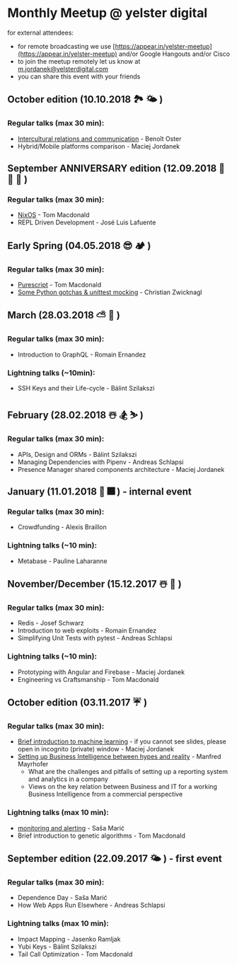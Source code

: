 # Monthly Meetup @ yelster digital

for external attendees:
* for remote broadcasting we use [https://appear.in/yelster-meetup](https://appear.in/yelster-meetup) and/or Google Hangouts and/or Cisco
* to join the meetup remotely let us know at m.jordanek@yelsterdigital.com
* you can share this event with your friends

## October edition (10.10.2018 🏞 🌤 )

### Regular talks (max 30 min):
* [Intercultural relations and communication](https://docs.google.com/presentation/d/10LWMO1NdYwpAAK3NY7xFwi-LIWvs5jXmJfOiYyqr96U/edit?usp=sharing) - Benoît Oster
* Hybrid/Mobile platforms comparison - Maciej Jordanek


## September ANNIVERSARY edition (12.09.2018 🚀 🎊 🎂 )

### Regular talks (max 30 min):
* [NixOS](https://docs.google.com/presentation/d/1oaLeZ83ug8pHORV6jeC7dgKqPRspBt4PKhBvJMxRO8w/edit#slide=id.p1) - Tom Macdonald
* REPL Driven Development - José Luis Lafuente


## Early Spring (04.05.2018 😎 🏕 )

### Regular talks (max 30 min):
* [Purescript](https://docs.google.com/presentation/d/1iCpu96uQpSfkOJs83J7Rx1kk9unw9BkIBi8TBJxubyw/edit?usp=sharing) - Tom Macdonald
* [Some Python gotchas & unittest mocking](https://drive.google.com/open?id=1hmKLwDSHUd0qxeU9EF8mn79ZFPpFo1e9_1C7Pg5B6yI) - Christian Zwicknagl


## March (28.03.2018 ⛅️ 🥚 )

### Regular talks (max 30 min):
* Introduction to GraphQL - Romain Ernandez

### Lightning talks (~10min):
* SSH Keys and their Life-cycle - Bálint Szilakszi


## February (28.02.2018 ☃️ 🏂 ⛷ )

### Regular talks (max 30 min):
* APIs, Design and ORMs - Bálint Szilakszi
* Managing Dependencies with Pipenv - Andreas Schlapsi
* Presence Manager shared components architecture - Maciej Jordanek


## January (11.01.2018 🎇 🎆 ) - internal event

### Regular talks (max 30 min):
* Crowdfunding - Alexis Braillon

### Lightning talks (~10 min):
* Metabase - Pauline Laharanne


## November/December (15.12.2017 ☃️ 🎄 )

### Regular talks (max 30 min):
* Redis - Josef Schwarz
* Introduction to web exploits - Romain Ernandez
* Simplifying Unit Tests with pytest - Andreas Schlapsi

### Lightning talks (~10 min):
* Prototyping with Angular and Firebase - Maciej Jordanek
* Engineering vs Craftsmanship - Tom Macdonald


## October edition (03.11.2017 ☔️ )

### Regular talks (max 30 min):
* [Brief introduction to machine learning](http://slides.com/maciejjordanek/brief-introduction-to-ml) - if you cannot see slides, please open in incognito (private) window - Maciej Jordanek
* [Setting up Business Intelligence between hypes and reality](https://docs.google.com/presentation/d/1T_sB55Q1FAuTB3EK1dJi7yyCb8aMQACwoRLcwNwwRys/edit)  - Manfred Mayrhofer
    - What are the challenges and pitfalls of setting up a reporting system and analytics in a company
    - Views on the key relation between Business and IT for a working Business Intelligence from a commercial perspective

### Lightning talks (max 10 min):
* [monitoring and alerting](https://github.com/yelsterdigital/monthly-meetup/blob/master/pdfs/October/monitoring-and-alerting.pdf) - Saša Marić
* Brief introduction to genetic algorithms - Tom Macdonald


## September edition (22.09.2017 🌤 ) - first event

### Regular talks (max 30 min):
* Dependence Day - Saša Marić
* How Web Apps Run Elsewhere - Andreas Schlapsi

### Lightning talks (max 10 min):
* Impact Mapping - Jasenko Ramljak
* Yubi Keys - Bálint Szilakszi
* Tail Call Optimization - Tom Macdonald
